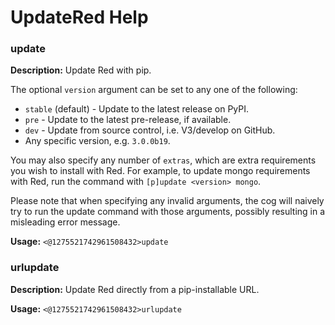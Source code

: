 # UpdateRed Help

### update

**Description:** Update Red with pip.

The optional `version` argument can be set to any one of the
following:
 - `stable` (default) - Update to the latest release on PyPI.
 - `pre` - Update to the latest pre-release, if available.
 - `dev` - Update from source control, i.e. V3/develop on
 GitHub.
 - Any specific version, e.g. `3.0.0b19`.

You may also specify any number of `extras`, which are extra
requirements you wish to install with Red. For example, to
update mongo requirements with Red, run the command with
`[p]update <version> mongo`.

Please note that when specifying any invalid arguments, the cog
will naively try to run the update command with those arguments,
possibly resulting in a misleading error message.

**Usage:** `<@1275521742961508432>update`

### urlupdate

**Description:** Update Red directly from a pip-installable URL.

**Usage:** `<@1275521742961508432>urlupdate`

